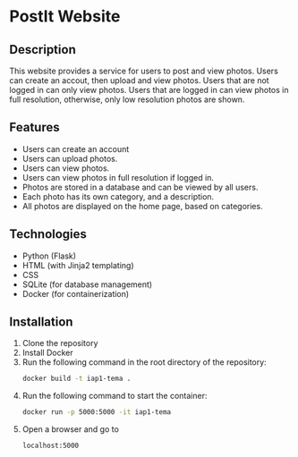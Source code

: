 # PostIt Website
## Description
This website provides a service for users to post and view photos. Users can create an accout,
then upload and view photos. Users that are not logged in can only view photos. Users that are
logged in can view photos in full resolution, otherwise, only low resolution photos are shown.

## Features
- Users can create an account
- Users can upload photos.
- Users can view photos.
- Users can view photos in full resolution if logged in.
- Photos are stored in a database and can be viewed by all users.
- Each photo has its own category, and a description.
- All photos are displayed on the home page, based on categories.

## Technologies
- Python (Flask)
- HTML (with Jinja2 templating)
- CSS
- SQLite (for database management)
- Docker (for containerization)

## Installation
1. Clone the repository
2. Install Docker
3. Run the following command in the root directory of the repository:
    ```bash
    docker build -t iap1-tema .
    ```
4. Run the following command to start the container:
    ```bash
    docker run -p 5000:5000 -it iap1-tema
    ```
5. Open a browser and go to
    ```bash
    localhost:5000
    ```